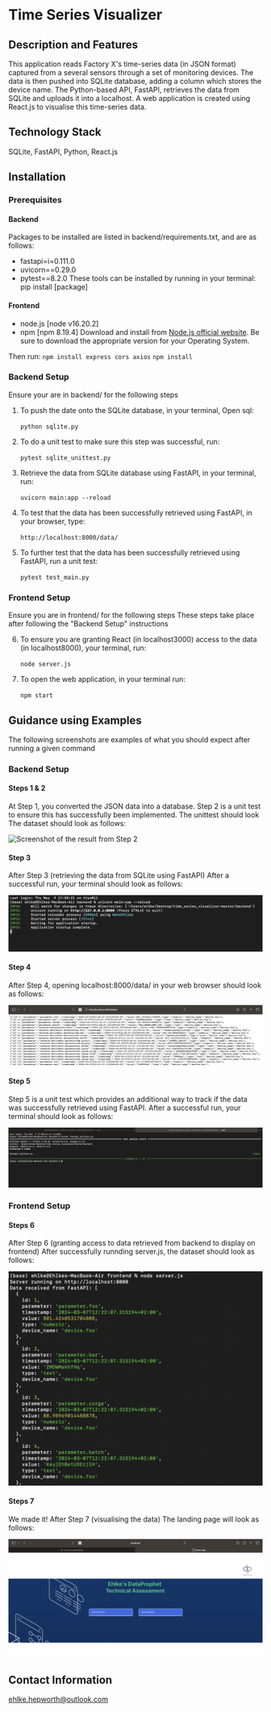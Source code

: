 # Time Series Visualizer

## Description and Features
This application reads Factory X's time-series data (in JSON format) captured from a several sensors through a set of monitoring devices.
The data is then pushed into SQLite database, adding a column which stores the device name.
The Python-based API, FastAPI, retrieves the data from SQLite and uploads it into a localhost.
A web application is created using React.js to visualise this time-series data.

## Technology Stack
SQLite, FastAPI, Python, React.js

## Installation
### Prerequisites
#### Backend
Packages to be installed are listed in backend/requirements.txt, and are as follows:
- fastapi=i=0.111.0
- uvicorn==0.29.0
- pytest==8.2.0
These tools can be installed by running in your terminal:
pip install [package]


#### Frontend
- node.js [node v16.20.2]
- npm [npm 8.19.4]
Download and install from [Node.js official website](https://nodejs.org/en/download/).
Be sure to download the appropriate version for your Operating System.

Then run:
    ```npm install express cors axios```
    ```npm install```


### Backend Setup
Ensure your are in backend/ for the following steps

1. To push the date onto the SQLite database, in your terminal, Open sql:

    ```python sqlite.py```

2. To do a unit test to make sure this step was successful, run:

    ```pytest sqlite_unittest.py```


3. Retrieve the data from SQLite database using FastAPI, in your terminal, run:

    ```uvicorn main:app --reload```

4. To test that the data has been successfully retrieved using FastAPI, in your browser, type:

    ```http://localhost:8000/data/```

5. To further test that the data has been successfully retrieved using FastAPI, run a unit test:

    ```pytest test_main.py```


### Frontend Setup
Ensure you are in frontend/ for the following steps
These steps take place after following the "Backend Setup" instructions

6. To ensure you are granting React (in localhost3000) access to the data (in localhost8000), your terminal, run:

    ```node server.js```

8. To open the web application, in your terminal run:

    ```npm start```

## Guidance using Examples
The following screenshots are examples of what you should expect after running a given command

### Backend Setup
#### Steps 1 & 2
At Step 1, you converted the JSON data into a database. Step 2 is a unit test to ensure this has successfully been implemented.
The unittest should look 
The dataset should look as follows:

![Screenshot of the result from Step 2](images/Steps2.png "Screenshot of the result from Step 2")

#### Step 3
After Step 3 (retrieving the data from SQLite using FastAPI)
After a successful run, your terminal should look as follows:

![Screenshot of the result from Step 3](images/Step3.png "Screenshot of the result from Step 5")

#### Step 4 
After Step 4, opening localhost:8000/data/ in your web browser should look as follows: 

![Screenshot of the result from Step 5](images/Step4.png "Screenshot of the result from Step 4")

#### Step 5
Step 5 is a unit test which provides an additional way to track if the data was successfully retrieved using FastAPI.
After a successful run, your terminal should look as follows:

![Screenshot of the result from Step 5](images/Step5.png "Screenshot of the result from Step 5")


### Frontend Setup
#### Steps 6
After Step 6 (granting access to data retrieved from backend to display on frontend)
After successfully runnding server.js, the dataset should look as follows:

![Screenshot of the result from Step 6](images/Step6.png "Screenshot of the result from Step 6")

#### Steps 7
We made it!
After Step 7 (visualising the data)
The landing page will look as follows:

![Screenshot of the result from Step 7](images/Step7.png "Screenshot of the result from Step 7")


## Contact Information
ehlke.hepworth@outlook.com